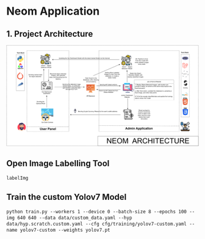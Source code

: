 # Neom Application

## 1. Project Architecture

<p align="center">
  <img src="Data/Neom.png" />
</p>


## Open Image Labelling Tool

```commandline
labelImg
```

## Train the custom Yolov7 Model

```commandline
python train.py --workers 1 --device 0 --batch-size 8 --epochs 100 --img 640 640 --data data/custom_data.yaml --hyp data/hyp.scratch.custom.yaml --cfg cfg/training/yolov7-custom.yaml --name yolov7-custom --weights yolov7.pt

```
